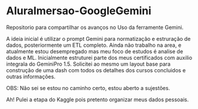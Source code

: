 # AluraImersao-GoogleGemini
Repositorio para compartilhar os avanços no Uso da ferramente Gemini. 

A ideia inicial é utilizar o prompt Gemini para normatização e estruração de dados, posteriormente um ETL completo.
Ainda não trabalho na area, e atualmente estou desempregado mas meu foco de estudos é analise de dados e ML.
Inicialmente estruturei parte dos meus certificados com auxilio integrala do GeminiPro 1.5. 
Solicitei ao mesmo um layout base para construção de uma dash com todos os detalhes dos cursos concluidos e outras informações.

OBS: Não sei se estou no caminho certo, estou aberto a sujestões.

Ah! Pulei a etapa do Kaggle pois pretento organizar meus dados pessoais.
